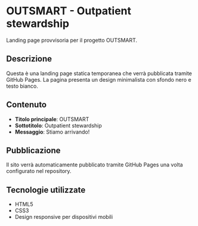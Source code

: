 # OUTSMART - Outpatient stewardship

Landing page provvisoria per il progetto OUTSMART.

## Descrizione

Questa è una landing page statica temporanea che verrà pubblicata tramite GitHub Pages. La pagina presenta un design minimalista con sfondo nero e testo bianco.

## Contenuto

- **Titolo principale**: OUTSMART
- **Sottotitolo**: Outpatient stewardship
- **Messaggio**: Stiamo arrivando!

## Pubblicazione

Il sito verrà automaticamente pubblicato tramite GitHub Pages una volta configurato nel repository.

## Tecnologie utilizzate

- HTML5
- CSS3
- Design responsive per dispositivi mobili

